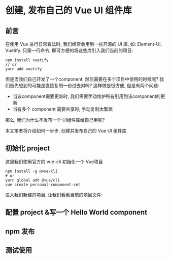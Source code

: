 # 创建, 发布自己的 Vue UI 组件库

## 前言

在使用 Vue 进行日常看法时, 我们经常会用到一些开源的 UI 库, 如: Element-UI, Vuetify. 只需一行命令, 即可方便的将这些库引入我们当前的项目:

```shell
npm install vuetify
// or
yarn add vuetify
```

但是当我们自己开发了一个component, 然后需要在多个项目中使用的时候呢? 我们首先想到的可能是直接复制一份过去对吗? 这样做是很方便, 但是有两个问题:
- 当该component需要更新时, 我们需要手动维护所有引用到该component的更新
- 当有多个 component 需要共享时, 手动复制太繁琐

那么, 我们为什么不发布一个 UI组件库给自己用呢?

本文笔者将介绍如何一步步, 创建并发布自己的 Vue UI 组件库

## 初始化 project

这里我们使用官方的 vue-cli 初始化一个 Vue项目

```shell
npm install -g @vue/cli
# or
yarn global add @vue/cli
vue create personal-component-set
```

进入我们新建的项目, 让我们看看当前的项目文件:


## 配置 project &写一个 Hello World component

## npm 发布

## 测试使用